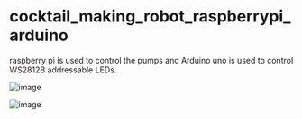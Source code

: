 # cocktail_making_robot_raspberrypi_arduino
raspberry pi is used to control the pumps and Arduino uno is used to control WS2812B addressable LEDs.

![image](https://github.com/saidijongo/cocktail_making_robot_raspberrypi_arduino/assets/31678025/36891430-0f56-4dc6-b1d5-f0cbe60c3c4c)

![image](https://github.com/saidijongo/cocktail_making_robot_raspberrypi_arduino/assets/31678025/f35afb8c-1221-43db-8091-ba851efbcc67)




